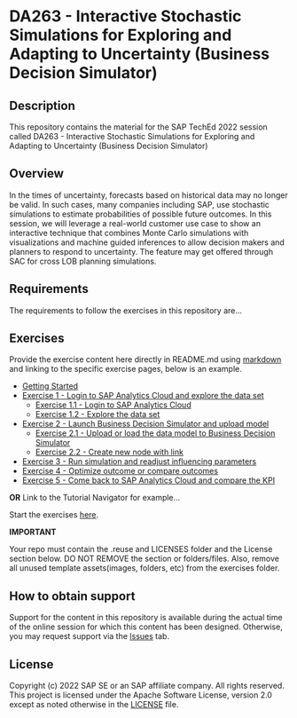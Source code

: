 # DA263 - Interactive Stochastic Simulations for Exploring and Adapting to Uncertainty (Business Decision Simulator)

## Description

This repository contains the material for the SAP TechEd 2022 session called DA263 - Interactive Stochastic Simulations for Exploring and Adapting to Uncertainty (Business Decision Simulator)

## Overview

In the times of uncertainty, forecasts based on historical data may no longer be valid. In such cases, many companies including SAP, use stochastic simulations to estimate probabilities of possible future outcomes. In this session, we will leverage a real-world customer use case to show an interactive technique that combines Monte Carlo simulations with visualizations and machine guided inferences to allow decision makers and planners to respond to uncertainty. The feature may get offered through SAC for cross LOB planning simulations.

## Requirements

The requirements to follow the exercises in this repository are...

## Exercises

Provide the exercise content here directly in README.md using [markdown](https://guides.github.com/features/mastering-markdown/) and linking to the specific exercise pages, below is an example.

- [Getting Started](exercises/ex0/)
- [Exercise 1 - Login to SAP Analytics Cloud and explore the data set](exercises/ex1/)
    - [Exercise 1.1 - Login to SAP Analytics Cloud](exercises/ex1#exercise-11-login-to-sap-analytics-cloud)
    - [Exercise 1.2 - Explore the data set](exercises/ex1#exercise-12-explore-the-data-set)
- [Exercise 2 - Launch Business Decision Simulator and upload model](exercises/ex2/)
    - [Exercise 2.1 - Upload or load the data model to Business Decision Simulator](exercises/ex2#exercise-21-upload-or-load-the-data-model-to-business-decision-simulator)
    - [Exercise 2.2 - Create new node with link](exercises/ex2#exercise-22-create-new-node-with-link)
- [Exercise 3 - Run simulation and readjust influencing parameters](exercises/ex3#exercise-3---run-simulation-and-readjust-influencing-parameters)
- [Exercise 4 - Optimize outcome or compare outcomes](exercises/ex4#exercise-4---optimize-outcome-or-compare-outcomes)
- [Exercise 5 - Come back to SAP Analytics Cloud and compare the KPI](exercises/ex5#exercise-5----come-back-to-sap-analytics-cloud-and-compare-the-kpi)

  
**OR** Link to the Tutorial Navigator for example...

Start the exercises [here](https://developers.sap.com/tutorials/abap-environment-trial-onboarding.html).

**IMPORTANT**

Your repo must contain the .reuse and LICENSES folder and the License section below. DO NOT REMOVE the section or folders/files. Also, remove all unused template assets(images, folders, etc) from the exercises folder. 

## How to obtain support

Support for the content in this repository is available during the actual time of the online session for which this content has been designed. Otherwise, you may request support via the [Issues](../../issues) tab.

## License
Copyright (c) 2022 SAP SE or an SAP affiliate company. All rights reserved. This project is licensed under the Apache Software License, version 2.0 except as noted otherwise in the [LICENSE](LICENSES/Apache-2.0.txt) file.

